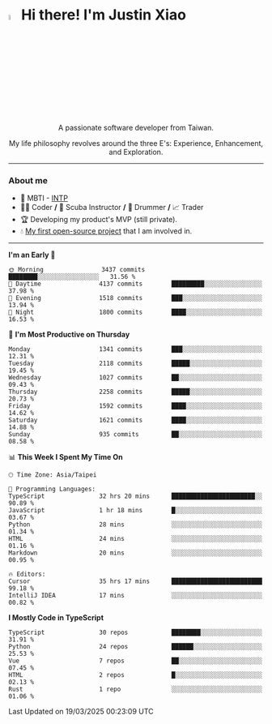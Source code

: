 # <img src="https://media.giphy.com/media/hvRJCLFzcasrR4ia7z/giphy.gif" width="5%">Hi there! I'm Justin Xiao
<p align="center">A passionate software developer from Taiwan.  </p>
<p align="center">My life philosophy revolves around the three E's: Experience, Enhancement, and Exploration.</p>

---
### About me
- 👀 MBTI - [INTP](https://www.16personalities.com/intp-personality)
- 👨‍💻 Coder **/** 🤿 Scuba Instructor **/** 🥁 Drummer **/** 📈 Trader
- 🏆 Developing my product's MVP (still private).
- 💧 [My first open-source project](https://github.com/Game-as-a-Service/Game-Lobby-Web) that I am involved in.

---
<!--START_SECTION:waka-->
**I'm an Early 🐤** 

```text
🌞 Morning                3437 commits        ████████░░░░░░░░░░░░░░░░░   31.56 % 
🌆 Daytime                4137 commits        █████████░░░░░░░░░░░░░░░░   37.98 % 
🌃 Evening                1518 commits        ███░░░░░░░░░░░░░░░░░░░░░░   13.94 % 
🌙 Night                  1800 commits        ████░░░░░░░░░░░░░░░░░░░░░   16.53 % 
```
📅 **I'm Most Productive on Thursday** 

```text
Monday                   1341 commits        ███░░░░░░░░░░░░░░░░░░░░░░   12.31 % 
Tuesday                  2118 commits        █████░░░░░░░░░░░░░░░░░░░░   19.45 % 
Wednesday                1027 commits        ██░░░░░░░░░░░░░░░░░░░░░░░   09.43 % 
Thursday                 2258 commits        █████░░░░░░░░░░░░░░░░░░░░   20.73 % 
Friday                   1592 commits        ████░░░░░░░░░░░░░░░░░░░░░   14.62 % 
Saturday                 1621 commits        ████░░░░░░░░░░░░░░░░░░░░░   14.88 % 
Sunday                   935 commits         ██░░░░░░░░░░░░░░░░░░░░░░░   08.58 % 
```


📊 **This Week I Spent My Time On** 

```text
🕑︎ Time Zone: Asia/Taipei

💬 Programming Languages: 
TypeScript               32 hrs 20 mins      ███████████████████████░░   90.89 % 
JavaScript               1 hr 18 mins        █░░░░░░░░░░░░░░░░░░░░░░░░   03.67 % 
Python                   28 mins             ░░░░░░░░░░░░░░░░░░░░░░░░░   01.34 % 
HTML                     24 mins             ░░░░░░░░░░░░░░░░░░░░░░░░░   01.16 % 
Markdown                 20 mins             ░░░░░░░░░░░░░░░░░░░░░░░░░   00.95 % 

🔥 Editors: 
Cursor                   35 hrs 17 mins      █████████████████████████   99.18 % 
IntelliJ IDEA            17 mins             ░░░░░░░░░░░░░░░░░░░░░░░░░   00.82 % 
```

**I Mostly Code in TypeScript** 

```text
TypeScript               30 repos            ████████░░░░░░░░░░░░░░░░░   31.91 % 
Python                   24 repos            ██████░░░░░░░░░░░░░░░░░░░   25.53 % 
Vue                      7 repos             ██░░░░░░░░░░░░░░░░░░░░░░░   07.45 % 
HTML                     2 repos             █░░░░░░░░░░░░░░░░░░░░░░░░   02.13 % 
Rust                     1 repo              ░░░░░░░░░░░░░░░░░░░░░░░░░   01.06 % 
```




 Last Updated on 19/03/2025 00:23:09 UTC
<!--END_SECTION:waka-->
